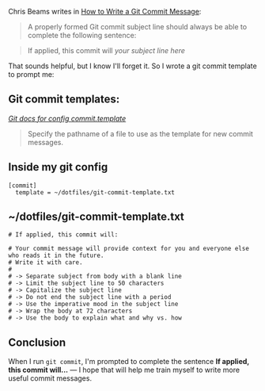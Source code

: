 Chris Beams writes in [How to Write a Git Commit Message](https://chris.beams.io/posts/git-commit/):

> A properly formed Git commit subject line should always be able to complete the following sentence:

> If applied, this commit will *your subject line here*

That sounds helpful, but I know I'll forget it. So I wrote a git commit template to prompt me:

## Git commit templates:
[*Git docs for config commit.template*](https://git-scm.com/docs/git-config#Documentation/git-config.txt-committemplate)

> Specify the pathname of a file to use as the template for new commit messages.

## Inside my git config

    [commit]
      template = ~/dotfiles/git-commit-template.txt

## ~/dotfiles/git-commit-template.txt

```
# If applied, this commit will:

# Your commit message will provide context for you and everyone else who reads it in the future.
# Write it with care.
#
# -> Separate subject from body with a blank line
# -> Limit the subject line to 50 characters
# -> Capitalize the subject line
# -> Do not end the subject line with a period
# -> Use the imperative mood in the subject line
# -> Wrap the body at 72 characters
# -> Use the body to explain what and why vs. how
```

## Conclusion
When I run `git commit`, I'm prompted to complete the sentence **If applied, this commit will...**
&mdash; I hope that will help me train myself to write more useful commit messages.
